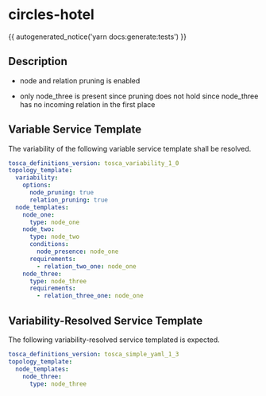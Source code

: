 # circles-hotel

{{ autogenerated_notice('yarn docs:generate:tests') }}

## Description

- node and relation pruning is enabled

- only node_three is present since pruning does not hold since node_three has no incoming relation in the first place


## Variable Service Template

The variability of the following variable service template shall be resolved.

```yaml linenums="1"
tosca_definitions_version: tosca_variability_1_0
topology_template:
  variability:
    options:
      node_pruning: true
      relation_pruning: true
  node_templates:
    node_one:
      type: node_one
    node_two:
      type: node_two
      conditions:
        node_presence: node_one
      requirements:
        - relation_two_one: node_one
    node_three:
      type: node_three
      requirements:
        - relation_three_one: node_one
```



## Variability-Resolved Service Template

The following variability-resolved service templated is expected.

```yaml linenums="1"
tosca_definitions_version: tosca_simple_yaml_1_3
topology_template:
  node_templates:
    node_three:
      type: node_three
```

